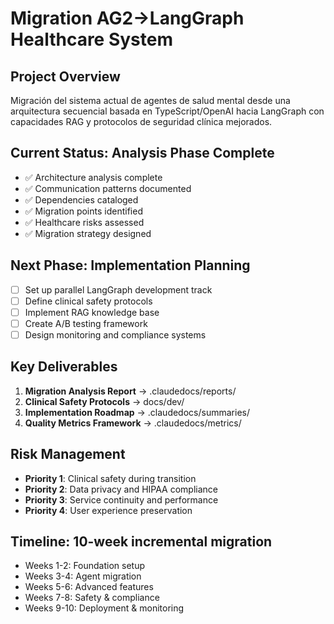 # Migration AG2->LangGraph Healthcare System

## Project Overview
Migración del sistema actual de agentes de salud mental desde una arquitectura secuencial basada en TypeScript/OpenAI hacia LangGraph con capacidades RAG y protocolos de seguridad clínica mejorados.

## Current Status: Analysis Phase Complete
- ✅ Architecture analysis complete
- ✅ Communication patterns documented  
- ✅ Dependencies cataloged
- ✅ Migration points identified
- ✅ Healthcare risks assessed
- ✅ Migration strategy designed

## Next Phase: Implementation Planning
- [ ] Set up parallel LangGraph development track
- [ ] Define clinical safety protocols
- [ ] Implement RAG knowledge base
- [ ] Create A/B testing framework
- [ ] Design monitoring and compliance systems

## Key Deliverables
1. **Migration Analysis Report** → .claudedocs/reports/
2. **Clinical Safety Protocols** → docs/dev/
3. **Implementation Roadmap** → .claudedocs/summaries/
4. **Quality Metrics Framework** → .claudedocs/metrics/

## Risk Management
- **Priority 1**: Clinical safety during transition
- **Priority 2**: Data privacy and HIPAA compliance  
- **Priority 3**: Service continuity and performance
- **Priority 4**: User experience preservation

## Timeline: 10-week incremental migration
- Weeks 1-2: Foundation setup
- Weeks 3-4: Agent migration
- Weeks 5-6: Advanced features
- Weeks 7-8: Safety & compliance
- Weeks 9-10: Deployment & monitoring